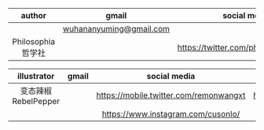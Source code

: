 |author|gmail|social media|
|:-:|:-:|:-:|
||wuhananyuming@gmail.com||
|Philosophia哲学社||https://twitter.com/philoso98472556|

|illustrator|gmail|social media|website|
|:-:|:-:|:-:|:-:|
|变态辣椒RebelPepper||https://mobile.twitter.com/remonwangxt|https://rebelpeppercartoons.com/|
|||https://www.instagram.com/cusonlo/|
